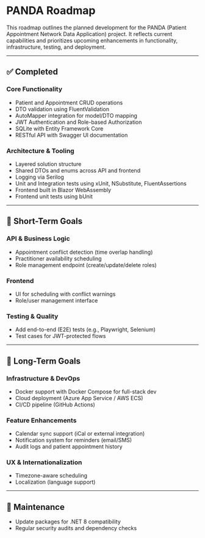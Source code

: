 
# PANDA Roadmap

This roadmap outlines the planned development for the PANDA (Patient Appointment Network Data Application) project. It reflects current capabilities and prioritizes upcoming enhancements in functionality, infrastructure, testing, and deployment.

---

## ✅ Completed

### Core Functionality
- Patient and Appointment CRUD operations
- DTO validation using FluentValidation
- AutoMapper integration for model/DTO mapping
- JWT Authentication and Role-based Authorization
- SQLite with Entity Framework Core
- RESTful API with Swagger UI documentation

### Architecture & Tooling
- Layered solution structure
- Shared DTOs and enums across API and frontend
- Logging via Serilog
- Unit and Integration tests using xUnit, NSubstitute, FluentAssertions
- Frontend built in Blazor WebAssembly
- Frontend unit tests using bUnit

---

## 📌 Short-Term Goals

### API & Business Logic
- Appointment conflict detection (time overlap handling)
- Practitioner availability scheduling
- Role management endpoint (create/update/delete roles)

### Frontend
- UI for scheduling with conflict warnings
- Role/user management interface

### Testing & Quality
- Add end-to-end (E2E) tests (e.g., Playwright, Selenium)
- Test cases for JWT-protected flows

---

## 🚀 Long-Term Goals

### Infrastructure & DevOps
- Docker support with Docker Compose for full-stack dev
- Cloud deployment (Azure App Service / AWS ECS)
- CI/CD pipeline (GitHub Actions)

### Feature Enhancements
- Calendar sync support (iCal or external integration)
- Notification system for reminders (email/SMS)
- Audit logs and patient appointment history

### UX & Internationalization
- Timezone-aware scheduling
- Localization (language support)

---

## 🧪 Maintenance
- Update packages for .NET 8 compatibility
- Regular security audits and dependency checks
